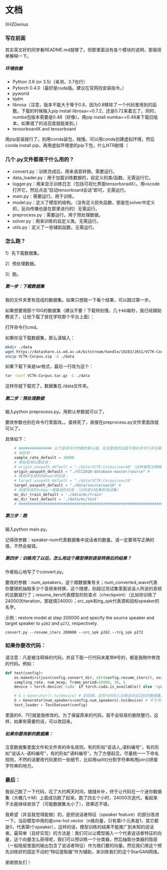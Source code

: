 # 文档

XHZGenius



### 写在前面

其实英文好的同学看README.md就够了。但那里面没有各个模块的说明，那我简单解释一下。



##### 环境依赖

* Python 3.6 (or 3.5)（亲测，3.7也行）
* Pytorch 0.4.0（最好是cuda版。建议在官网找安装指令。）
* pyworld
* tqdm
* librosa（注意，版本不能大于等于0.8，因为0.8移除了一个代码里用到的函数。下载的时候输入pip install librosa==0.7.2，还是0.72来着忘了。同时，numba包版本需要是0.48（好像）。用pip install numba==0.48来下载旧版本。如果错了的话百度就能查到。）
* tensorboardX and tensorboard

用pip安装就行了。别用conda装包，贼慢。可以用conda创建虚拟环境，然后conda install pip，再用虚拟环境里的pip下包，什么NTR剧情（



### 几个.py文件都是干什么用的？

* convert.py：训练完成后，用来语音转换。需要运行。
* data_loader.py：用于加载训练数据的，自定义的类/函数。无需运行它。
* logger.py：用来显示训练日志（包括可视化界面tensorboradX）。用vscode打开它，然后点击“启动tensorboard会话”即可，无需运行。
* main.py：需要运行。用于训练。
* model.py：定义了模型的结构。（没有定义损失函数，那是在solver中定义的，反向传播也是在那里进行的）无需运行。
* preprocess.py：需要运行。用于预处理数据。
* solver.py：用来训练的自定义类。无需运行。
* utils.py：定义了一些辅助函数。无需运行。



### 怎么跑？

1）先下载数据集。

2）预处理数据。

3）跑。

##### 第一步：下载数据集

我的文件夹里有现成的数据集。如果只想跑一下看个结果，可以跳过第一步。

如果想要用那个10G的数据集（建议不要！下载特别慢，几十kb每秒，我已经跟助教说了，让他下载了放在学校那个平台上面）：

打开命令行cmd。

如果你没下载数据集，那么请输入：

```bash
mkdir ./data
wget https://datashare.is.ed.ac.uk/bitstream/handle/10283/2651/VCTK-Corpus.zip?sequence=2&isAllowed=y
unzip VCTK-Corpus.zip -d ./data
```

如果下载下来是tar格式，最后一行改为这个：

```bash
tar -xzvf VCTK-Corpus.tar.gz -C ./data
```

这样你就下载完了。数据集在./data文件夹。

##### 第二步：预处理数据

输入python preprocess.py。用默认参数就可以了。

要改参数也别在命令行里面改。。蛋疼死了，直接在preprocess.py文件里面改就可以了。

具体如下：

```python
    # ############### 以下是命令行参数的默认值。在这里改的话就不用在命令行手动输入了。##################
    # 采样率：
    sample_rate_default = 16000
    # 原始音频位置目录：
    # origin_wavpath_default = "./data/VCTK-Corpus/wav48"（这种被我注释掉的是原代码，我换了数据集所以改了）
    origin_wavpath_default = "./VCC2020-database-master/source" #
    # 降采样生成的16kwav的目录：
    # target_wavpath_default = "./data/VCTK-Corpus/wav16"
    target_wavpath_default = "./data/source/wav16" #
    # 处理完成的numpy一维数组的目录：（分别是训练集和测试集）
    mc_dir_train_default = './data/mc/train'
    mc_dir_test_default = './data/mc/test'
    # #############################################################################################
```

##### 第三步：跑

输入python main.py。

记得改参数：speaker-num代表数据集中说话者的数量。请一定要填写正确的值，不然会报错。



##### 第四步：训练完了以后，怎么用这个模型得到语音转换后的结果？

作者贴心地写了个convert.py。

要改的参数：num_speakers，这个跟数据集有关；num_converted_wavs代表你要随机抽取多少个音频来转换，这个随便，别超过测试集里面说话人所说的音频的总数就行了；resume_iters代表模型的检查点（checkpoint）（比如你训练了24000次iteration，那就填24000）；src_spk和trg_spk代表源和目标speaker的名字。

示例：restore model at step 200000 and specify the source speaker and target speaker to `p262` and `p272`, respectively.

```
convert.py --resume_iters 200000 --src_spk p262 --trg_spk p272
```



### 如果你要改代码：

请注意：凡是被注释掉的代码，并且下面一行代码末尾带#号的，都是我稍作修改的代码。例如：

```python
def test(config):
    os.makedirs(join(config.convert_dir, str(config.resume_iters)), exist_ok=True)
    sampling_rate, num_mcep, frame_period=16000, 36, 5
    device = torch.device('cuda' if torch.cuda.is_available() else 'cpu')

    # G = Generator().to(device) # 奶奶滴，这写代码的人压根没测试过别的数据集，连参数都不传直接用默认值？？
    G = Generator(num_speakers=config.num_speakers).to(device) # 辛亏爷发现滴早，机智如我
    test_loader = TestDataset(config)
```

里面的6、7行就是我修改的。为了保留原来的代码，我不会轻易的删除整行。这样，如果有需要的话，可以改回来。

##### 如果你要用新的数据集：

注意数据集里面文件和文件夹的命名规则。有的形如"说话人\_语料编号"，有的形如"说话人-语料编号"，有的形如"语料编号"。为了方便起见，尽量统一一下命名规则，不然的话要改代码里的一些细节，比如用split()分割字符串和用join()拼接字符串的地方。



### 最后：

我自己跑了一下代码，花了大约两天时间，缝缝补补，终于让代码在一个迷你数据集（大概几十M）上面成功跑了起来。跑了四五个小时，24000次迭代，看起来不太能继续收敛了（可能数据集太小了），效果还不错。

我希望（并且我觉得能做）的，是把说话者特征（speaker feature）的部分改进一下。当前模型中用的是one-hot vector（n维向量，只有第i个元素是1，其它都是0，代表第i个speaker），这样的话，模型训练的结果不能推广到未知的说话者。最简单（且好实现）的方法是：我们可以让模型输入一个代表说话者特征的向量，这个向量怎么获得呢，我们可以预训练一个分类器，然后抽取分类器的隐层（一般隐层里面的输出包含了说话者特征）作为我们要的向量。然后我们用这个预先训练好的固定不动的“特征提取器”作为辅助，来训练我们的这个StarGAN网络。

谢谢朋友们！